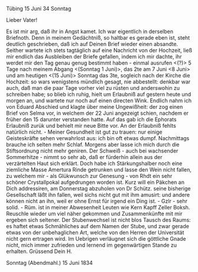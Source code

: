  Tübing 15 Juni 34 Sonntag

Lieber Vater!

Es ist mir arg, daß ihr in Angst kamet. Ich war eigentlich in derselben Briefnoth. Denn in meinem Gedächtniß, so haltbar es gerade eben ist, steht deutlich geschrieben, daß ich auf Deinen Brief wieder einen absandte. Seither wartete ich stets tagtäglich auf eine Nachricht von der Hochzeit, ließ mir endlich das Ausbleiben der Briefe gefallen, indem ich mir dachte, ihr werdet mir den Tag genau genug bestimmt haben - einmal ausrufen <(?)> 5 Tage nach meinem Abgang <(Sonntag 1 Juni)>, das 2te am 7 Juni <8 Juni> und am heutigen <(15 Juni)> Sonntag das 3te, sogleich nach der Kirche die Hochzeit: so wars wenigstens mündlich gesagt, nie abbestellt: denkbar war auch, daß man die paar Tage vorher viel zu rüsten und anderswohin zu schreiben habe; so blieb ich ruhig, hielt um Erlaubniß auf gestern heute und morgen an, und wartete nur noch auf einen directen Wink. Endlich nahm ich von Eduard Abschied und klagte über meine Ungewißheit: der zog einen Brief von Selma vor, in welchem der 22 Juni angezeigt schien, nachdem er früher den 15 darunter verstanden hatte. Auf das gab ich die Ephorats Erlaubniß zurük und behielt mir neue Bitte vor. An der Erlaubniß fehlts natürlich nicht. - Meiner Gesundheit ist gut zu trauen: nur einige Geisteskräfte sehen verwahrlost aus: ich bin oft etwas dumpf. Nachmittags brauche ich selten mehr Schlaf. Morgens aber lasse ich mich durch die Stiftsordnung nicht mehr geniren. Der Schweiß - auch bei wachsender Sommerhitze - nimmt so sehr ab, daß er fürderhin allein aus der verzärtelten Haut sich erklärt. Doch habe ich Stärkungshalber noch eine ziemliche Masse Amertura Rinde getrunken und lasse den Wein nicht fallen, zu welchem mir - als Glükwunsch zur Genesung - von Rhdt ein sehr schöner Crystallpokal aufgedrungen worden ist. 
Kurz will ein Päkchen an Dich addressiren, am Donnerstag abzuholen von Dr Schütz. seine bisherige Gesellschaft läßt ihn fallen, weil sichs nicht gut mit ihm amusirt: und andere können nicht an ihn, weil er ohne Ernst für irgend ein Ding ist. - Gzlr - sehr solid. - Rüm. ist in meiner Abwesenheit Leuten wie Kern Kapff Zeller Boksh. Reuschle wieder um viel näher gekommen und Zusammenkünfte mit mir ergeben sich seltener. Der Stubenwechsel ist nicht blos Tausch des Raums: es haftet etwas Schmähliches auf dem Namen der Stube, und zwar gerade etwas von der unbehaglichen Art, welche von den Herren der Universität nicht gern ertragen wird. Im Uebrigen verläugnet sich die göttliche Gnade nicht, mich immer zufrieden und lernend im gegenwärtigen Stande zu erhalten.
 Grüssend
 Dein H.

Sonntag (Abendmahl.)
 15 Juni 1834

